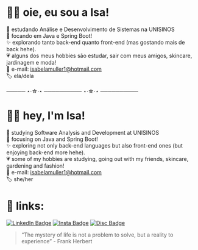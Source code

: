 # 👋🏻 oie, eu sou a Isa! 
📓 estudando Análise e Desenvolvimento de Sistemas na UNISINOS <br>
🎯 focando em Java e Spring Boot! <br> 
✨ explorando tanto back-end quanto front-end (mas gostando mais de back hehe). <br>
💗 alguns dos meus hobbies são estudar, sair com meus amigos, skincare, jardinagem e moda! <br>
📩 e-mail: isabelamuller1@hotmail.com <br>
🏷 ela/dela  <br>
<br>
───── ⋆⋅☆⋅⋆ ────────── ⋆⋅☆⋅⋆ ──────────
<br>
# 👋🏻 hey, I'm Isa! 
📓 studying Software Analysis and Development at UNISINOS <br>
🎯 focusing on Java and Spring Boot! <br>
✨ exploring not only back-end languages but also front-end ones (but enjoying back-end more hehe). <br>
💗 some of my hobbies are studying, going out with my friends, skincare, gardening and fashion! <br>
📩 e-mail: isabelamuller1@hotmail.com <br>
🏷 she/her  <br>

# 🔗 links: 

[![LinkedIn Badge](https://img.shields.io/badge/LinkedIn-0077B5?style=for-the-badge&logo=linkedin&logoColor=white)](https://www.linkedin.com/in/isabela-m%C3%BCllerrr//)  [![Insta Badge](https://img.shields.io/badge/Instagram-E4405F?style=for-the-badge&logo=instagram&logoColor=white)](https://www.instagram.com/isabelaxmuller/)  [![Disc Badge](https://img.shields.io/badge/Discord-5865F2?style=for-the-badge&logo=discord&logoColor=white)](discordapp.com/users/262048452249255937/) 
<br>
> “The mystery of life is not a problem to solve, but a reality to experience” - Frank Herbert

